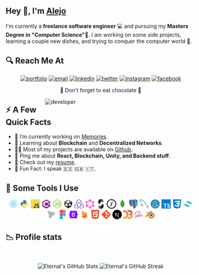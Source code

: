 <!--
**alejosilvalau/alejosilvalau** is a ✨ _special_ ✨ repository because its `README.md` (this file) appears on your GitHub profile.

Here are some ideas to get you started:

- 🔭 I’m currently working on ...
- 🌱 I’m currently learning ...
- 👯 I’m looking to collaborate on ...
- 🤔 I’m looking for help with ...
- 💬 Ask me about ...
- 📫 How to reach me: ...
- 😄 Pronouns: ...
- ⚡ Fun fact: ...
-->

<h2>Hey 👋, I'm <a href="https://alejosilvalau.netlify.app">Alejo</a></h2>

<p>I'm currently a <strong>freelance software engineer</strong> 💻 and pursuing my <strong>Masters Degree in "Computer Science"</strong>📜. I am working on some side projects, learning a couple new dishes, and trying to conquer the computer world 👾.</p>

<h2>🔍 Reach Me At</h2>

<p align="center">
<a target="_blank" href="https://alejosilvalau.netlify.app"><img src="https://img.shields.io/badge/-Portfolio-004aa8?style=for-the-badge&logo=Opsgenie" alt="portfolio"></a>
<a target="_blank" href="mailto:alejo.lautaro@hotmail.com"><img src="https://img.shields.io/badge/-Gmail-c0392b?style=for-the-badge&logo=Gmail&logoColor=white" alt="email"></a>
<a target="_blank" href="https://www.linkedin.com/in/alejosilvalau/"><img src="https://img.shields.io/badge/-LinkedIn-0e76a8?style=for-the-badge&logo=LinkedIn" alt="linkedin"></a>
<!-- <a target="_blank" href="https://tiwarivikas.medium.com/"><img src="https://img.shields.io/badge/-Medium-41464c?style=for-the-badge&logo=Medium"></a> -->
<a target="_blank" href="https://twitter.com/alejosilvalau"><img src="https://img.shields.io/badge/-Twitter-1ca0f1?style=for-the-badge&logo=Twitter&logoColor=white" alt="twitter"></a>
<a target="_blank" href="https://www.instagram.com/alejosilvalau"><img src="https://img.shields.io/badge/-Instagram-dc1b52?style=for-the-badge&logo=Instagram&logoColor=white" alt="instagram"></a>
<a target="_blank" href="https://www.facebook.com/profile.php?id=100078914406655"><img src="https://img.shields.io/badge/-Facebook-1977f2?style=for-the-badge&logo=Facebook&logoColor=white" alt="facebook"></a>
</p>

<p align="center">🍫 Don't forget to eat chocolate 🍫</p>

<img align="right" width="400px" src="https://c.tenor.com/-JIgHIMq1u8AAAAC/cool.gif" alt="developer"/>
<h2>⚡️ A Few Quick Facts</h2>
<ul>
<li>🔭 I’m currently working on <a href="https://github.com/alejosilvalau/memories">Memories</a>.</li>
<li>🧐 Learning about <strong>Blockchain</strong> and <strong>Decentralized Networks</strong>.</li>
<li>👨‍💻 Most of my projects are available on <a href="https://github.com/alejosilvalau">Github</a>.</li>
<li>💬 Ping me about <strong>React, Blockchain, Unity, and Backend stuff</strong>.</li>
<li>📙 Check out my <a href="https://drive.google.com/file/d/15mDixdI85_WkRptlw6GZvhu_RuQUOTM2/view?usp=sharing" alt="cv">resume</a>.</li>
<li>🎉 Fun Fact: I speak 🇪🇸  🇬🇧  🇮🇹.</li>
</ul>

<h2>🚀 Some Tools I Use</h2>
<p align="center">
<img src="https://raw.githubusercontent.com/devicons/devicon/master/icons/react/react-original.svg" alt="react" width="25" height="25" />
<img src="https://raw.githubusercontent.com/devicons/devicon/master/icons/python/python-original.svg" alt="python" width="25" height="25" />
<img src="https://raw.githubusercontent.com/devicons/devicon/master/icons/javascript/javascript-original.svg" alt="javascript" width="25" height="25" />
<img src="https://raw.githubusercontent.com/devicons/devicon/master/icons/csharp/csharp-original.svg" alt="csharp" width="25" height="25" />
<img src="https://raw.githubusercontent.com/devicons/devicon/master/icons/nodejs/nodejs-original.svg" alt="nodejs" width="25" height="25" />
<img src="https://raw.githubusercontent.com/devicons/devicon/master/icons/unity/unity-original.svg" alt="unity" width="25" height="25" />
<img src="https://raw.githubusercontent.com/devicons/devicon/master/icons/redux/redux-original.svg" alt="redux" width="25" height="25" />
<img src="https://raw.githubusercontent.com/devicons/devicon/master/icons/graphql/graphql-plain.svg" alt="graphql" width="25" height="25" />
<img src="https://raw.githubusercontent.com/devicons/devicon/master/icons/solidity/solidity-original.svg" alt="solidity" width="25" height="25" />
<img src="https://raw.githubusercontent.com/devicons/devicon/master/icons/socketio/socketio-original.svg" alt="socketio" width="25" height="25" />
<img src="https://raw.githubusercontent.com/devicons/devicon/master/icons/mongodb/mongodb-original.svg" alt="mongodb" width="25" height="25" />
<img src="https://raw.githubusercontent.com/devicons/devicon/master/icons/postgresql/postgresql-original.svg" alt="postgresql" width="25" height="25" />
<img src="https://raw.githubusercontent.com/devicons/devicon/master/icons/mysql/mysql-original.svg" alt="mysql" width="25" height="25" />
<img src="https://raw.githubusercontent.com/devicons/devicon/master/icons/yarn/yarn-original.svg" alt="yarn" width="25" height="25" />
<img src="https://raw.githubusercontent.com/devicons/devicon/master/icons/typescript/typescript-original.svg" alt="typescript" width="25" height="25" />
<img src="https://raw.githubusercontent.com/devicons/devicon/master/icons/css3/css3-original.svg" alt="css3" width="25" height="25" />
<img src="https://raw.githubusercontent.com/devicons/devicon/master/icons/tailwindcss/tailwindcss-plain.svg" alt="tailwindcss" width="25" height="25" />
<img src="https://raw.githubusercontent.com/devicons/devicon/master/icons/threejs/threejs-original.svg" alt="threejs" width="25" height="25" />
<img src="https://raw.githubusercontent.com/devicons/devicon/master/icons/figma/figma-original.svg" alt="figma" width="25" height="25" />
<img src="https://raw.githubusercontent.com/devicons/devicon/master/icons/bootstrap/bootstrap-original.svg" alt="bootstrap" width="25" height="25" />
<img src="https://raw.githubusercontent.com/devicons/devicon/master/icons/firebase/firebase-plain.svg" alt="firebase" width="25" height="25" />
<img src="https://raw.githubusercontent.com/devicons/devicon/master/icons/html5/html5-original.svg" alt="html5" width="25" height="25" />
<img src="https://raw.githubusercontent.com/devicons/devicon/master/icons/git/git-original.svg" alt="git" width="25" height="25" />
<img src="https://raw.githubusercontent.com/devicons/devicon/master/icons/nextjs/nextjs-original.svg" alt="nextjs" width="25" height="25" />
<img src="https://raw.githubusercontent.com/devicons/devicon/master/icons/d3js/d3js-original.svg" alt="d3js" width="25" height="25" />
<img src="https://raw.githubusercontent.com/devicons/devicon/master/icons/sass/sass-original.svg" alt="sass" width="25" height="25" />
<img src="https://raw.githubusercontent.com/devicons/devicon/master/icons/blender/blender-original.svg" alt="blender" width="25" height="25" />
</p>

<h2>📉 Profile stats</h2>
<br>
<p align="center">
<img width="370px" alt="Eternal's GitHub Stats" src="https://github-readme-stats.vercel.app/api?username=alejosilvalau&custom_title=Overall+Activity&show_icons=true&hide_border=true&count_private=true&bg_color=ffffff00&title_color=2e7eff&text_color=878787&icon_color=2e7eff" />
<img width="370px" alt="Eternal's GitHub Streak" src="https://github-readme-streak-stats.herokuapp.com/?user=alejosilvalau&background=ffffff00&hide_border=true&stroke=878787&ring=296dda&fire=296dda&currStreakNum=878787&sideNums=878787&currStreakLabel=878787&sideLabels=878787&dates=878787" />
</p>
